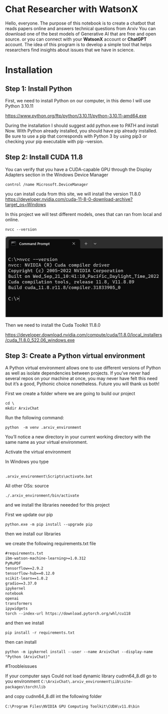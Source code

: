 # Chat Researcher with WatsonX
Hello, everyone. The purpose of this notebook is to create a chatbot that reads papers online and answers technical questions from  Arxiv
You can download one of the best models of Generative AI that are free and open source.
or you can connect with your **WatsonX** account or **ChatGPT** account.
The idea of this program is to develop a simple tool that helps researchers find insights about issues that we have in science.
# Installation

## Step 1: Install Python
First, we need to install Python on our computer, in this demo I will use Python 3.10.11

https://www.python.org/ftp/python/3.10.11/python-3.10.11-amd64.exe

During the installation I should suggest add python.exe to PATH and install Now.
With Python already installed, you should have pip already installed. Be sure to use a pip that corresponds with Python 3 by using pip3 or checking your pip executable with pip –version.

## Step 2: Install CUDA 11.8
You can verify that you have a CUDA-capable GPU through the Display Adapters section in the Windows Device Manager

```
control /name Microsoft.DeviceManager
```

you can install cuda from this site, we will install the version 11.8.0
https://developer.nvidia.com/cuda-11-8-0-download-archive?target_os=Windows

In this project we will test different models, ones that can ran from local and online. 

```
nvcc --version
```

![](assets/20230928114135.png)

Then we need to install the Cuda Toolkit 11.8.0

https://developer.download.nvidia.com/compute/cuda/11.8.0/local_installers/cuda_11.8.0_522.06_windows.exe


## Step 3: Create a Python virtual environment
A Python virtual environment allows one to use different versions of Python as well as isolate dependencies between projects. If you’ve never had several repos on your machine at once, you may never have felt this need but it’s a good, Pythonic choice nonetheless. Future you will thank us both!

First we create a folder where we are going to build our project

```
cd \
mkdir ArxivChat

```
Run the following command:
```
python  -m venv .arxiv_environment
```

You’ll notice a new directory in your current working directory with the same name as your virtual environment.

Activate the virtual environment

In Windows you type

```

.arxiv_environment\Scripts\activate.bat

```



All other OSs: source

```
./.arxiv_environment/bin/activate

```
and we install the libraries neeeded for this project

First we update our pip
```
python.exe -m pip install --upgrade pip

```
then we install our libraries


we create the following requirements.txt file


```
#requirements.txt
ibm-watson-machine-learning>=1.0.312
PyMuPDF
tensorflow==2.9.2
tensorflow-hub==0.12.0
scikit-learn==1.0.2
gradio==3.37.0
ipykernel
notebook
openai
transformers
ipywidgets
torch --index-url https://download.pytorch.org/whl/cu118

```
and then we install
```
pip install -r requirements.txt
```

then can install 

```
python -m ipykernel install --user --name ArxivChat --display-name "Python (ArxivChat)"
```


#Troobleissues

If your computer says  Could not load dynamic library cudnn64_8.dll
go to you environment
`C:\ArxivChat\.arxiv_environment\Lib\site-packages\torch\lib `

and copy cudnn64_8.dll int the following folder

`C:\Program Files\NVIDIA GPU Computing Toolkit\CUDA\v11.8\bin`